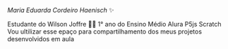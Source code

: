 _Maria Eduarda Cordeiro Haenisch_ ✨ 

Estudante do Wilson Joffre 👩‍🎓 
1° ano do Ensino Médio 
Alura 
P5js
Scratch
Vou ultilizar esse epaço para compartilhamento dos meus projetos desenvolvidos em aula
